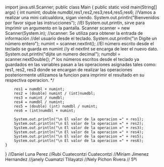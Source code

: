 import  java.util.Scanner;
public class Main {
    public static void main(String[] args) {
        int numint;
        double numdbl,res1,res2,res3,res4,res5,res6;
        //Vamos a realizar una mini calcualdora, sigan viendo.
        System.out.println("Bienvenidos por favor sigue las instrucciones");
        //El System.out.println, sirve para imprimir un argumento en la pantalla.
        Scanner scanner = new Scanner(System.in);
        //scanner: Se utiliza para obtener la entrada de información
        //del usuario desde el teclado.
        System.out.println("\n Digite un número entero");
        numint = scanner.nextInt();
        //El número escrito desde el teclado se guarda en numint
        //y el nextInt se encarga de leer el nuevo dato.
        System.out.println("dijite un numero decimal");
        numdbl = scanner.nextDouble();
        /*
        los números escritos desde el teclado ya guardados en las
        variables pasan a las operaciones asignadas tales como: 
        res1, res2, res3 donde se encargan de realizar las operaciones
        posteriormente utilizamos la funcion para imprimir el resultado 
        en su respectiva operacion.
        */

        res1 = numdbl + numint;
        res2 = (double) numint / (int)numdbl;
        res3 = numint / numdbl;
        res4 = numdbl / numint;
        res5 = (double) (int) numdbl / numint;
        res6 = (int)numdbl + numint;

        System.out.println("\n El valor de la operacion =" + res1);
        System.out.println("\n El valor de la operacion =" + res2);
        System.out.println("\n El valor de la operacion =" + res3);
        System.out.println("\n El valor de la operacion =" + res4);
        System.out.println("\n El valor de la operacion =" + res5);
        System.out.println("\n El valor de la operacion =" + res6);
    }
}
//Daniel Luna Perez
//Rubi Cuatecontzi Cuatecontzi
//Miriam Jimenez Hernandez 
//janely Cuamatzi Tlilayatzi
//Nely Pichon Rivera
// 5ºi
